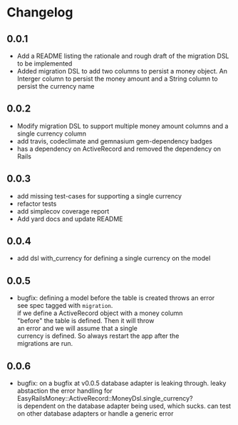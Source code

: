 # Changelog

## 0.0.1
- Add a README listing the rationale and rough draft of the migration
  DSL to be implemented
- Added migration DSL to add two columns to persist a money object.
  An Interger column to persist the money amount and a String column
  to persist the currency name

## 0.0.2
- Modify migration DSL to support multiple money amount columns and a
  single currency column
- add travis, codeclimate and gemnasium gem-dependency badges
- has a dependency on ActiveRecord and removed the dependency on Rails

## 0.0.3
- add missing test-cases for supporting a single currency
- refactor tests
- add simplecov coverage report
- Add yard docs and update README

## 0.0.4
- add dsl with_currency for defining a single currency on the model

## 0.0.5
- bugfix: defining a model before the table is created throws an error  
  see spec tagged with `migration`.  
  if we define a ActiveRecord object with a money column  
  "before" the table is defined. Then it will throw  
  an error and we will assume that a single  
  currency is defined. So always restart the app after the  
  migrations are run.  

## 0.0.6
- bugfix: on a bugfix at v0.0.5
  database adapter is leaking through. leaky abstaction
  the error handling for  
  EasyRailsMoney::ActiveRecord::MoneyDsl.single_currency?  
  is dependent on the database adapter being used, which sucks. 
  can test on other database adapters or handle a generic error

